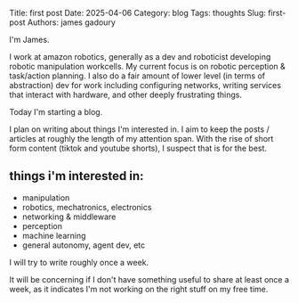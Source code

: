 Title: first post
Date: 2025-04-06
Category: blog
Tags: thoughts
Slug: first-post
Authors: james gadoury 

I'm James.

I work at amazon robotics, generally as a dev and roboticist developing robotic manipulation workcells.
My current focus is on robotic perception & task/action planning.
I also do a fair amount of lower level (in terms of abstraction) dev for work
including configuring networks, writing services that interact with hardware, and other deeply frustrating things.

Today I'm starting a blog.

I plan on writing about things I'm interested in.
I aim to keep the posts / articles at roughly the length of my attention span.
With the rise of short form content (tiktok and youtube shorts), I suspect that is for the best. 

## things i'm interested in:

- manipulation
- robotics, mechatronics, electronics
- networking & middleware
- perception
- machine learning
- general autonomy, agent dev, etc

I will try to write roughly once a week.

It will be concerning if I don't have something useful to share at least once a week, as it indicates I'm not working on the right stuff on my free time. 
